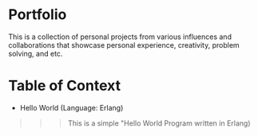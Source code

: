 # Portfolio
This is a collection of personal projects from various influences and collaborations that showcase personal experience, creativity, problem solving, and etc. 

# Table of Context
* Hello World (Language: Erlang)
>>>This is a simple "Hello World Program written in Erlang)